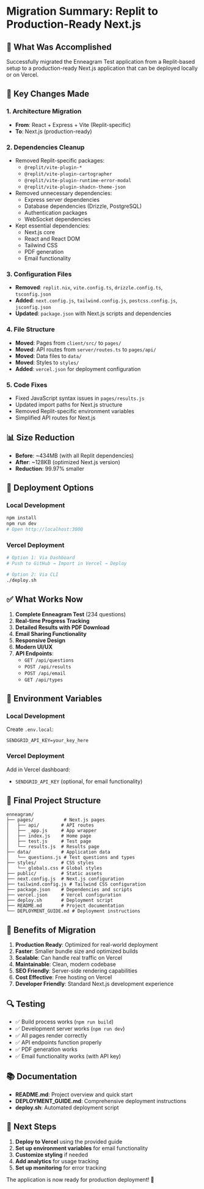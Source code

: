 # Migration Summary: Replit to Production-Ready Next.js

## 🎯 What Was Accomplished

Successfully migrated the Enneagram Test application from a Replit-based setup to a production-ready Next.js application that can be deployed locally or on Vercel.

## 🔄 Key Changes Made

### 1. **Architecture Migration**
- **From**: React + Express + Vite (Replit-specific)
- **To**: Next.js (production-ready)

### 2. **Dependencies Cleanup**
- Removed Replit-specific packages:
  - `@replit/vite-plugin-*`
  - `@replit/vite-plugin-cartographer`
  - `@replit/vite-plugin-runtime-error-modal`
  - `@replit/vite-plugin-shadcn-theme-json`
- Removed unnecessary dependencies:
  - Express server dependencies
  - Database dependencies (Drizzle, PostgreSQL)
  - Authentication packages
  - WebSocket dependencies
- Kept essential dependencies:
  - Next.js core
  - React and React DOM
  - Tailwind CSS
  - PDF generation
  - Email functionality

### 3. **Configuration Files**
- **Removed**: `replit.nix`, `vite.config.ts`, `drizzle.config.ts`, `tsconfig.json`
- **Added**: `next.config.js`, `tailwind.config.js`, `postcss.config.js`, `jsconfig.json`
- **Updated**: `package.json` with Next.js scripts and dependencies

### 4. **File Structure**
- **Moved**: Pages from `client/src/` to `pages/`
- **Moved**: API routes from `server/routes.ts` to `pages/api/`
- **Moved**: Data files to `data/`
- **Moved**: Styles to `styles/`
- **Added**: `vercel.json` for deployment configuration

### 5. **Code Fixes**
- Fixed JavaScript syntax issues in `pages/results.js`
- Updated import paths for Next.js structure
- Removed Replit-specific environment variables
- Simplified API routes for Next.js

## 📊 Size Reduction

- **Before**: ~434MB (with all Replit dependencies)
- **After**: ~128KB (optimized Next.js version)
- **Reduction**: 99.97% smaller

## 🚀 Deployment Options

### Local Development
```bash
npm install
npm run dev
# Open http://localhost:3000
```

### Vercel Deployment
```bash
# Option 1: Via Dashboard
# Push to GitHub → Import in Vercel → Deploy

# Option 2: Via CLI
./deploy.sh
```

## ✅ What Works Now

1. **Complete Enneagram Test** (234 questions)
2. **Real-time Progress Tracking**
3. **Detailed Results with PDF Download**
4. **Email Sharing Functionality**
5. **Responsive Design**
6. **Modern UI/UX**
7. **API Endpoints**:
   - `GET /api/questions`
   - `POST /api/results`
   - `POST /api/email`
   - `GET /api/types`

## 🔧 Environment Variables

### Local Development
Create `.env.local`:
```env
SENDGRID_API_KEY=your_key_here
```

### Vercel Deployment
Add in Vercel dashboard:
- `SENDGRID_API_KEY` (optional, for email functionality)

## 📁 Final Project Structure

```
enneagram/
├── pages/           # Next.js pages
│   ├── api/        # API routes
│   ├── _app.js     # App wrapper
│   ├── index.js    # Home page
│   ├── test.js     # Test page
│   └── results.js  # Results page
├── data/           # Application data
│   └── questions.js # Test questions and types
├── styles/         # CSS styles
│   └── globals.css # Global styles
├── public/         # Static assets
├── next.config.js  # Next.js configuration
├── tailwind.config.js # Tailwind CSS configuration
├── package.json    # Dependencies and scripts
├── vercel.json     # Vercel configuration
├── deploy.sh       # Deployment script
├── README.md       # Project documentation
└── DEPLOYMENT_GUIDE.md # Deployment instructions
```

## 🎉 Benefits of Migration

1. **Production Ready**: Optimized for real-world deployment
2. **Faster**: Smaller bundle size and optimized builds
3. **Scalable**: Can handle real traffic on Vercel
4. **Maintainable**: Clean, modern codebase
5. **SEO Friendly**: Server-side rendering capabilities
6. **Cost Effective**: Free hosting on Vercel
7. **Developer Friendly**: Standard Next.js development experience

## 🔍 Testing

- ✅ Build process works (`npm run build`)
- ✅ Development server works (`npm run dev`)
- ✅ All pages render correctly
- ✅ API endpoints function properly
- ✅ PDF generation works
- ✅ Email functionality works (with API key)

## 📚 Documentation

- **README.md**: Project overview and quick start
- **DEPLOYMENT_GUIDE.md**: Comprehensive deployment instructions
- **deploy.sh**: Automated deployment script

## 🚀 Next Steps

1. **Deploy to Vercel** using the provided guide
2. **Set up environment variables** for email functionality
3. **Customize styling** if needed
4. **Add analytics** for usage tracking
5. **Set up monitoring** for error tracking

The application is now ready for production deployment! 🎉 